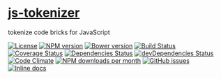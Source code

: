 [js-tokenizer](http://make-github-pseudonymous-again.github.io/js-tokenizer)
==

tokenize code bricks for JavaScript

[![License](https://img.shields.io/github/license/make-github-pseudonymous-again/js-tokenizer.svg?style=flat)](https://raw.githubusercontent.com/make-github-pseudonymous-again/js-tokenizer/master/LICENSE)
[![NPM version](https://img.shields.io/npm/v/@aureooms/js-tokenizer.svg?style=flat)](https://www.npmjs.org/package/@aureooms/js-tokenizer)
[![Bower version](https://img.shields.io/bower/v/@aureooms/js-tokenizer.svg?style=flat)](http://bower.io/search/?q=@aureooms/js-tokenizer)
[![Build Status](https://img.shields.io/travis/make-github-pseudonymous-again/js-tokenizer.svg?style=flat)](https://travis-ci.org/make-github-pseudonymous-again/js-tokenizer)
[![Coverage Status](https://img.shields.io/coveralls/make-github-pseudonymous-again/js-tokenizer.svg?style=flat)](https://coveralls.io/r/make-github-pseudonymous-again/js-tokenizer)
[![Dependencies Status](https://img.shields.io/david/make-github-pseudonymous-again/js-tokenizer.svg?style=flat)](https://david-dm.org/make-github-pseudonymous-again/js-tokenizer#info=dependencies)
[![devDependencies Status](https://img.shields.io/david/dev/make-github-pseudonymous-again/js-tokenizer.svg?style=flat)](https://david-dm.org/make-github-pseudonymous-again/js-tokenizer#info=devDependencies)
[![Code Climate](https://img.shields.io/codeclimate/github/make-github-pseudonymous-again/js-tokenizer.svg?style=flat)](https://codeclimate.com/github/make-github-pseudonymous-again/js-tokenizer)
[![NPM downloads per month](https://img.shields.io/npm/dm/@aureooms/js-tokenizer.svg?style=flat)](https://www.npmjs.org/package/@aureooms/js-tokenizer)
[![GitHub issues](https://img.shields.io/github/issues/make-github-pseudonymous-again/js-tokenizer.svg?style=flat)](https://github.com/make-github-pseudonymous-again/js-tokenizer/issues)
[![Inline docs](http://inch-ci.org/github/make-github-pseudonymous-again/js-tokenizer.svg?branch=master&style=shields)](http://inch-ci.org/github/make-github-pseudonymous-again/js-tokenizer)
